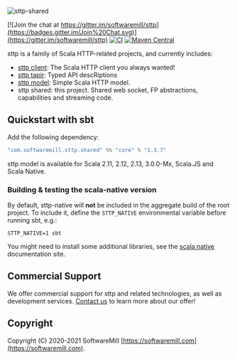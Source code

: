 ![sttp-shared](https://github.com/softwaremill/sttp-shared/raw/master/banner.png)

[![Join the chat at https://gitter.im/softwaremill/sttp](https://badges.gitter.im/Join%20Chat.svg)](https://gitter.im/softwaremill/sttp)
[![CI](https://github.com/softwaremill/sttp-shared/workflows/CI/badge.svg)](https://github.com/softwaremill/sttp-shared/actions?query=workflow%3A%22CI%22)
[![Maven Central](https://maven-badges.herokuapp.com/maven-central/com.softwaremill.sttp.shared/core_2.12/badge.svg)](https://maven-badges.herokuapp.com/maven-central/com.softwaremill.sttp.shared/core_2.12)

sttp is a family of Scala HTTP-related projects, and currently includes:

* [sttp client](https://github.com/softwaremill/sttp): The Scala HTTP client you always wanted!
* [sttp tapir](https://github.com/softwaremill/tapir): Typed API descRiptions
* [sttp model](https://github.com/softwaremill/sttp-model): Simple Scala HTTP model.
* sttp shared: this project. Shared web socket, FP abstractions, capabilities and streaming code.

## Quickstart with sbt

Add the following dependency:

```scala
"com.softwaremill.sttp.shared" %% "core" % "1.3.7"
```

sttp model is available for Scala 2.11, 2.12, 2.13, 3.0.0-Mx, Scala.JS and Scala Native.

### Building & testing the scala-native version

By default, sttp-native will **not** be included in the aggregate build of the root project. To include it, define the `STTP_NATIVE` environmental variable before running sbt, e.g.:

```
STTP_NATIVE=1 sbt
```

You might need to install some additional libraries, see the [scala native](http://www.scala-native.org/en/latest/user/setup.html) documentation site.

## Commercial Support

We offer commercial support for sttp and related technologies, as well as development services. [Contact us](https://softwaremill.com) to learn more about our offer!

## Copyright

Copyright (C) 2020-2021 SoftwareMill [https://softwaremill.com](https://softwaremill.com).
